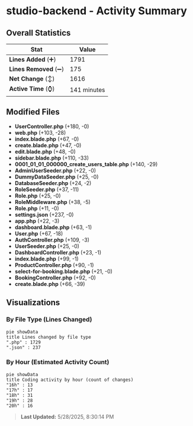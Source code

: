 # studio-backend - Activity Summary 

## Overall Statistics

| Stat                   | Value                                                             |
| ---------------------- | ----------------------------------------------------------------- |
| **Lines Added** (➕)   | 1791                                          |
| **Lines Removed** (➖) | 175                                        |
| **Net Change** (↕)    | 1616                |
| **Active Time** (⌚)   | 141 minutes |


## Modified Files
- **UserController.php** (+180, -0)
- **web.php** (+103, -28)
- **index.blade.php** (+67, -0)
- **create.blade.php** (+47, -0)
- **edit.blade.php** (+48, -0)
- **sidebar.blade.php** (+110, -33)
- **0001_01_01_000000_create_users_table.php** (+140, -29)
- **AdminUserSeeder.php** (+22, -0)
- **DummyDataSeeder.php** (+25, -0)
- **DatabaseSeeder.php** (+24, -2)
- **RoleSeeder.php** (+37, -11)
- **Role.php** (+25, -0)
- **RoleMiddleware.php** (+38, -5)
- **Role.php** (+11, -0)
- **settings.json** (+237, -0)
- **app.php** (+22, -3)
- **dashboard.blade.php** (+63, -1)
- **User.php** (+67, -18)
- **AuthController.php** (+109, -3)
- **UserSeeder.php** (+25, -0)
- **DashboardController.php** (+23, -1)
- **index.blade.php** (+99, -1)
- **ProductController.php** (+90, -1)
- **select-for-booking.blade.php** (+21, -0)
- **BookingController.php** (+92, -0)
- **create.blade.php** (+66, -39)

## Visualizations

### By File Type (Lines Changed)

```mermaid
pie showData
title Lines changed by file type
".php" : 1729
".json" : 237
```

### By Hour (Estimated Activity Count)

```mermaid
pie showData
title Coding activity by hour (count of changes)
"16h" : 13
"17h" : 17
"18h" : 31
"19h" : 28
"20h" : 16
```


> **Last Updated:** 5/28/2025, 8:30:14 PM